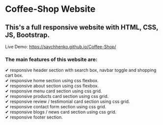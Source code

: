 # Coffee-Shop Website
## This's a full responsive website with HTML, CSS, JS, Bootstrap.  

Live Demo: https://savchhenko.github.io/Coffee-Shop/ 

### The main features of this website are:
✔ responsive header section with search box, navbar toggle and shopping cart box. <br>
✔ responsive home section using css flexbox.<br>
✔ responsive about section using css flexbox.<br>
✔ responsive menu card section using css grid.<br>
✔ responsive products card section using css grid.<br>
✔ responsive review / testimonial card section using css grid.<br>
✔ responsive contact form section using css grid.<br>
✔ responsive blogs / news card section using css grid.<br>
✔ responsive footer section.<br>
